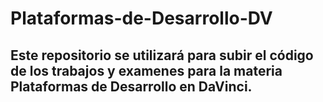 
# Plataformas-de-Desarrollo-DV
## Este repositorio se utilizará para subir el código de los trabajos y examenes para la materia Plataformas de Desarrollo en DaVinci.

